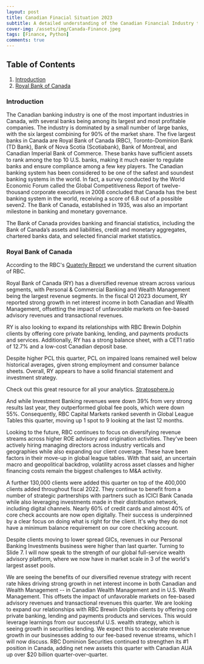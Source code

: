 ```yaml
---
layout: post
title: Canadian Finacial Situation 2023 
subtitle: A detailed understanding of the Canadian Financial Industry through Data.
cover-img: /assets/img/Canada-Finance.jpeg
tags: [Finance, Python]
comments: true
---
```


## Table of Contents
1. [Introduction](#introduction)
2. [Royal Bank of Canada](#royal-bank-of-canada)

### Introduction 
The Canadian banking industry is one of the most important industries in Canada, with several banks being among its largest and most profitable companies. 
The industry is dominated by a small number of large banks, with the six largest combining for 90% of the market share. 
The five largest banks in Canada are Royal Bank of Canada (RBC), Toronto-Dominion Bank (TD Bank), Bank of Nova Scotia (Scotiabank), Bank of Montreal, and Canadian Imperial Bank of Commerce. 
These banks have sufficient assets to rank among the top 10 U.S. banks, making it much easier to regulate banks and ensure compliance among a few key players.
The Canadian banking system has been considered to be one of the safest and soundest banking systems in the world. In fact, a survey conducted by the World Economic Forum called the Global Competitiveness Report of twelve-thousand corporate executives in 2008 concluded that Canada has the best banking system in the world, receiving a score of 6.8 out of a possible seven2. The Bank of Canada, established in 1935, was also an important milestone in banking and monetary governance.

The Bank of Canada provides banking and financial statistics, including the Bank of Canada’s assets and liabilities, credit and monetary aggregates, chartered banks data, and selected financial market statistics.

### Royal Bank of Canada
According to the RBC's [Quaterly Report](https://www.rbc.com/investor-relations/_assets-custom/pdf/irdeck2023q1.pdf) we understand the current situation of RBC.

Royal Bank of Canada (RY) has a diversified revenue stream across various segments, with Personal & Commercial Banking and Wealth Management being the largest revenue segments. In the fiscal Q1 2023 document, RY reported strong growth in net interest income in both Canadian and Wealth Management, offsetting the impact of unfavorable markets on fee-based advisory revenues and transactional revenues.

RY is also looking to expand its relationships with RBC Brewin Dolphin clients by offering core private banking, lending, and payments products and services. Additionally, RY has a strong balance sheet, with a CET1 ratio of 12.7% and a low-cost Canadian deposit base.

Despite higher PCL this quarter, PCL on impaired loans remained well below historical averages, given strong employment and consumer balance sheets. Overall, RY appears to have a solid financial statement and investment strategy.

Check out this great resource for all your analytics. [Stratosphere.io](https://www.stratosphere.io/signup/?referralCode=IhNpdbdUphQb9PUvFqlT1y0skVz2) 



And while Investment Banking revenues were down 39% from very strong results last year, they outperformed global fee pools, which were down 55%. Consequently, RBC Capital Markets ranked seventh in Global League Tables this quarter, moving up 1 spot to 9 looking at the last 12 months.

Looking to the future, RBC continues to focus on diversifying revenue streams across higher ROE advisory and origination activities. They've been actively hiring managing directors across industry verticals and geographies while also expanding our client coverage. These have been factors in their move-up in global league tables. With that said, an uncertain macro and geopolitical backdrop, volatility across asset classes and higher financing costs remain the biggest challenges to M&A activity.

A further 130,000 clients were added this quarter on top of the 400,000 clients added throughout fiscal 2022. They continue to benefit from a number of strategic partnerships with partners such as ICICI Bank Canada while also leveraging investments made in their distribution network, including digital channels. Nearly 60% of credit cards and almost 40% of core check accounts are now open digitally. Their success is underpinned by a clear focus on doing what is right for the client. It's why they do not have a minimum balance requirement on our core checking account.

Despite clients moving to lower spread GICs, revenues in our Personal Banking Investments business were higher than last quarter. Turning to Slide 7. I will now speak to the strength of our global full-service wealth advisory platform, where we now have in market scale in 3 of the world's largest asset pools.

We are seeing the benefits of our diversified revenue strategy with recent rate hikes driving strong growth in net interest income in both Canadian and Wealth Management -- in Canadian Wealth Management and in U.S. Wealth Management. This offsets the impact of unfavorable markets on fee-based advisory revenues and transactional revenues this quarter. We are looking to expand our relationships with RBC Brewin Dolphin clients by offering core private banking, lending and payments products and services. This would leverage learnings from our successful U.S. wealth strategy, which is seeing growth in securities lending. We expect this to accelerate revenue growth in our businesses adding to our fee-based revenue streams, which I will now discuss. RBC Dominion Securities continued to strengthen its #1 position in Canada, adding net new assets this quarter with Canadian AUA up over $20 billion quarter-over-quarter.

